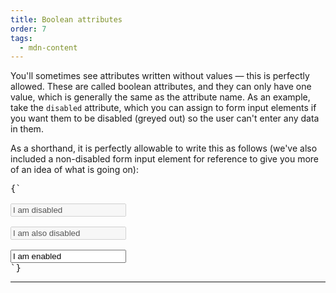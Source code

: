 ```yaml
---
title: Boolean attributes
order: 7
tags:
  - mdn-content
---
```


<CodePen>

You'll sometimes see attributes written without values — this is perfectly
allowed. These are called boolean attributes, and they can only have one value,
which is generally the same as the attribute name. As an example, take the
`disabled` attribute, which you can assign to form input elements if you want
them to be disabled (greyed out) so the user can't enter any data in them.

As a shorthand, it is perfectly allowable to write this as follows (we've also
included a non-disabled form input element for reference to give you more of an
idea of what is going on):

<pre data-lang='html'>
{`

<input type="text" value="I am disabled" disabled="disabled" />

<input type="text" value="I am also disabled" disabled>

<input type="text" value="I am enabled">
`}
</pre>

</CodePen>

---
